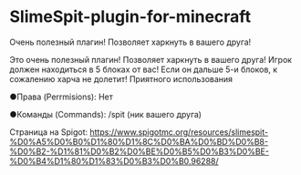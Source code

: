 # SlimeSpit-plugin-for-minecraft
Очень полезный плагин! Позволяет харкнуть в вашего друга!

Это очень полезный плагин! Позволяет харкнуть в вашего друга!
Игрок должен находиться в 5 блоках от вас! Если он дальше 5-и блоков, к сожалению харча не долетит! Приятного использования

●Права (Perrmisions):
Нет

●Команды (Commands):
/spit (ник вашего друга)

Страница на Spigot: https://www.spigotmc.org/resources/slimespit-%D0%A5%D0%B0%D1%80%D1%8C%D0%BA%D0%BD%D0%B8-%D0%B2-%D1%81%D0%B2%D0%BE%D0%B5%D0%B3%D0%BE-%D0%B4%D1%80%D1%83%D0%B3%D0%B0.96288/
